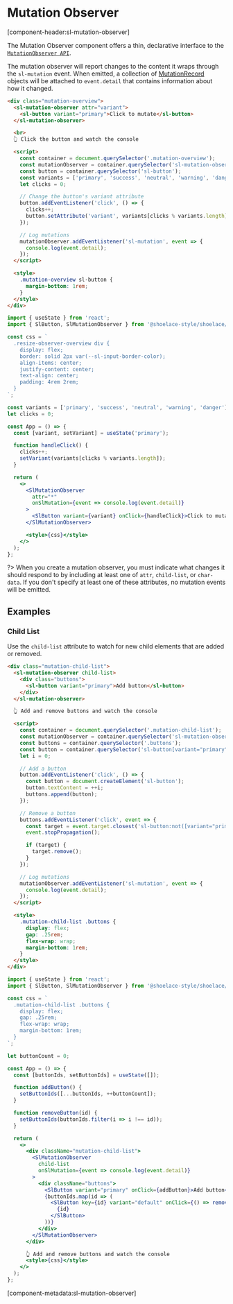 # Mutation Observer

[component-header:sl-mutation-observer]

The Mutation Observer component offers a thin, declarative interface to the [`MutationObserver API`](https://developer.mozilla.org/en-US/docs/Web/API/MutationObserver).

The mutation observer will report changes to the content it wraps through the `sl-mutation` event. When emitted, a collection of [MutationRecord](https://developer.mozilla.org/en-US/docs/Web/API/MutationRecord) objects will be attached to `event.detail` that contains information about how it changed.

```html preview
<div class="mutation-overview">
  <sl-mutation-observer attr="variant">
    <sl-button variant="primary">Click to mutate</sl-button>
  </sl-mutation-observer>

  <br>
  👆 Click the button and watch the console

  <script>
    const container = document.querySelector('.mutation-overview');
    const mutationObserver = container.querySelector('sl-mutation-observer');
    const button = container.querySelector('sl-button');
    const variants = ['primary', 'success', 'neutral', 'warning', 'danger']; 
    let clicks = 0;

    // Change the button's variant attribute
    button.addEventListener('click', () => {
      clicks++;
      button.setAttribute('variant', variants[clicks % variants.length]);
    });

    // Log mutations
    mutationObserver.addEventListener('sl-mutation', event => {
      console.log(event.detail);
    });
  </script>

  <style>
    .mutation-overview sl-button {
      margin-bottom: 1rem;
    }
  </style>
</div>
```

```jsx react
import { useState } from 'react';
import { SlButton, SlMutationObserver } from '@shoelace-style/shoelace/dist/react';

const css = `
  .resize-observer-overview div {
    display: flex; 
    border: solid 2px var(--sl-input-border-color); 
    align-items: center; 
    justify-content: center;
    text-align: center;
    padding: 4rem 2rem;
  }
`;

const variants = ['primary', 'success', 'neutral', 'warning', 'danger']; 
let clicks = 0;

const App = () => {
  const [variant, setVariant] = useState('primary');

  function handleClick() {
    clicks++;
    setVariant(variants[clicks % variants.length]);
  }

  return (
    <>
      <SlMutationObserver 
        attr="*"
        onSlMutation={event => console.log(event.detail)}
      >
        <SlButton variant={variant} onClick={handleClick}>Click to mutate</SlButton>
      </SlMutationObserver>

      <style>{css}</style>
    </>
  );
};
```

?> When you create a mutation observer, you must indicate what changes it should respond to by including at least one of `attr`, `child-list`, or `char-data`. If you don't specify at least one of these attributes, no mutation events will be emitted.

## Examples

### Child List

Use the `child-list` attribute to watch for new child elements that are added or removed.

```html preview
<div class="mutation-child-list">
  <sl-mutation-observer child-list>
    <div class="buttons">
      <sl-button variant="primary">Add button</sl-button>
    </div>
  </sl-mutation-observer>

  👆 Add and remove buttons and watch the console

  <script>
    const container = document.querySelector('.mutation-child-list');
    const mutationObserver = container.querySelector('sl-mutation-observer');
    const buttons = container.querySelector('.buttons');
    const button = container.querySelector('sl-button[variant="primary"]');
    let i = 0;

    // Add a button
    button.addEventListener('click', () => {
      const button = document.createElement('sl-button');
      button.textContent = ++i;
      buttons.append(button);
    });

    // Remove a button
    buttons.addEventListener('click', event => {
      const target = event.target.closest('sl-button:not([variant="primary"])');
      event.stopPropagation();

      if (target) {
        target.remove();
      }
    });

    // Log mutations
    mutationObserver.addEventListener('sl-mutation', event => {
      console.log(event.detail);
    });
  </script>

  <style>
    .mutation-child-list .buttons {
      display: flex;
      gap: .25rem;
      flex-wrap: wrap;
      margin-bottom: 1rem;
    }
  </style>
</div>
```

```jsx react
import { useState } from 'react';
import { SlButton, SlMutationObserver } from '@shoelace-style/shoelace/dist/react';

const css = `
  .mutation-child-list .buttons {
    display: flex;
    gap: .25rem;
    flex-wrap: wrap;
    margin-bottom: 1rem;
  }
`;

let buttonCount = 0;

const App = () => {
  const [buttonIds, setButtonIds] = useState([]);

  function addButton() {
    setButtonIds([...buttonIds, ++buttonCount]);
  }

  function removeButton(id) {
    setButtonIds(buttonIds.filter(i => i !== id));
  }

  return (
    <>
      <div className="mutation-child-list">
        <SlMutationObserver 
          child-list 
          onSlMutation={event => console.log(event.detail)}
        >
          <div className="buttons">
            <SlButton variant="primary" onClick={addButton}>Add button</SlButton>
            {buttonIds.map(id => (
              <SlButton key={id} variant="default" onClick={() => removeButton(id)}>
                {id}
              </SlButton>
            ))}
          </div>
        </SlMutationObserver>
      </div>

      👆 Add and remove buttons and watch the console
      <style>{css}</style>
    </>
  );
};
```

[component-metadata:sl-mutation-observer]
